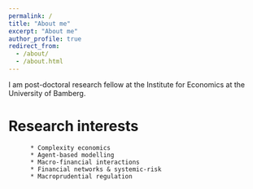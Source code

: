 ```yaml
---
permalink: /
title: "About me"
excerpt: "About me"
author_profile: true
redirect_from: 
  - /about/
  - /about.html
---
```


I am post-doctoral research fellow at the Institute for Economics at the University of Bamberg.

Research interests
======
          * Complexity economics
		  * Agent-based modelling
          * Macro-financial interactions
          * Financial networks & systemic-risk
          * Macroprudential regulation